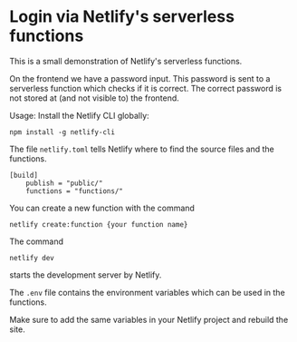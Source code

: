 # Login via Netlify's serverless functions

This is a small demonstration of Netlify's serverless functions.

On the frontend we have a password input. This password is sent to a serverless function which checks if it is correct. The correct password is not stored at (and not visible to) the frontend.

Usage: Install the Netlify CLI globally:

`npm install -g netlify-cli`

The file `netlify.toml` tells Netlify where to find the source files and the functions.

```
[build]
    publish = "public/"
    functions = "functions/"
```

You can create a new function with the command

`netlify create:function {your function name}`

The command

`netlify dev`

starts the development server by Netlify.

The `.env` file contains the environment variables which can be used in the functions.

Make sure to add the same variables in your Netlify project and rebuild the site.
